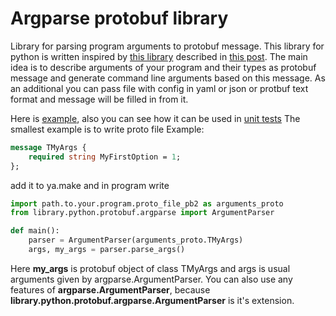 Argparse protobuf library
====
Library for parsing program arguments to protobuf message.
This library for python is written inspired by [this library](https://a.yandex-team.ru/arc/trunk/arcadia/library/cpp/getoptpb) described in [this post](https://clubs.at.yandex-team.ru/arcadia/15089).
The main idea is to describe arguments of your program and their types as protobuf message and generate command line arguments based on this message.
As an additional you can pass file with config in yaml or json or protbuf text format and message will be filled in from it.

Here is [example](https://a.yandex-team.ru/arc/trunk/arcadia/library/python/protobuf/argparse/example), also you can see how it can be used in [unit tests](https://a.yandex-team.ru/arc/trunk/arcadia/library/python/protobuf/argparse/ut)
The smallest example is to write proto file
Example:
```protobuf
message TMyArgs {
    required string MyFirstOption = 1;
};
```
add it to ya.make and in program write
```python
import path.to.your.program.proto_file_pb2 as arguments_proto
from library.python.protobuf.argparse import ArgumentParser

def main():
    parser = ArgumentParser(arguments_proto.TMyArgs)
    args, my_args = parser.parse_args()
```
Here **my_args** is protobuf object of class TMyArgs and args is usual arguments given by argparse.ArgumentParser.
You can also use any features of **argparse.ArgumentParser**, because **library.python.protobuf.argparse.ArgumentParser** is it's extension.
